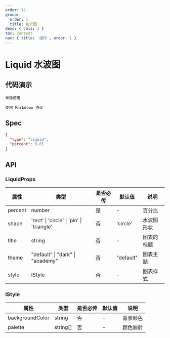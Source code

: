 ```yaml
---
order: 12
group:
  order: 1
  title: 统计图
demo: { cols: 2 }
toc: content
nav: { title: '组件', order: 1 }
---
```


# Liquid 水波图

## 代码演示

<code src="./demos/common">单独使用</code>

<code src="./demos/markdown">使用 Markdown 协议</code>

## Spec

```json
{
  "type": "liquid",
  "percent": 0.65
}
```

## API

### LiquidProps

| 属性    | 类型                                                  | 是否必传 | 默认值    | 说明       |
| ------- | ----------------------------------------------------- | -------- | --------- | ---------- |
| percent | number                                                | 是       | -         | 百分比     |
| shape   | 'rect' &#124; 'circle' &#124; 'pin' &#124; 'triangle' | 否       | 'circle'  | 水波图形状 |
| title   | string                                                | 否       | -         | 图表的标题 |
| theme   | "default" &#124; "dark" &#124; "academy"              | 否       | "default" | 图表主题   |
| style   | IStyle                                                | 否       | -         | 图表样式   |

### IStyle

| 属性            | 类型     | 是否必传 | 默认值 | 说明     |
| --------------- | -------- | -------- | ------ | -------- |
| backgroundColor | string   | 否       | -      | 背景颜色 |
| palette         | string[] | 否       | -      | 颜色映射 |
